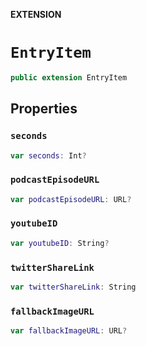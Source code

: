 **EXTENSION**

# `EntryItem`
```swift
public extension EntryItem
```

## Properties
### `seconds`

```swift
var seconds: Int?
```

### `podcastEpisodeURL`

```swift
var podcastEpisodeURL: URL?
```

### `youtubeID`

```swift
var youtubeID: String?
```

### `twitterShareLink`

```swift
var twitterShareLink: String
```

### `fallbackImageURL`

```swift
var fallbackImageURL: URL?
```
